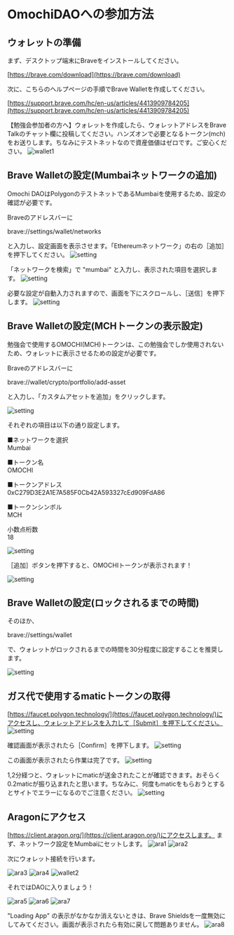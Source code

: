 # OmochiDAOへの参加方法

## ウォレットの準備 
まず、デスクトップ端末にBraveをインストールしてください。

[https://brave.com/download](https://brave.com/download)

次に、こちらのヘルプページの手順でBrave Walletを作成してください。

[https://support.brave.com/hc/en-us/articles/4413909784205](https://support.brave.com/hc/en-us/articles/4413909784205)

【勉強会参加者の方へ】ウォレットを作成したら、ウォレットアドレスをBrave Talkのチャット欄に投稿してください。ハンズオンで必要となるトークン(mch)をお送りします。ちなみにテストネットなので資産価値はゼロです。ご安心ください。
![wallet1](img/wallet_01.png)

## Brave Walletの設定(Mumbaiネットワークの追加)
Omochi DAOはPolygonのテストネットであるMumbaiを使用するため、設定の確認が必要です。

Braveのアドレスバーに

brave://settings/wallet/networks

と入力し、設定画面を表示させます。「Ethereumネットワーク」の右の［追加］を押下してください。
![setting](img/setting_02.png)

「ネットワークを検索」で "mumbai" と入力し、表示された項目を選択します。
![setting](img/setting_03.png)

必要な設定が自動入力されますので、画面を下にスクロールし、［送信］を押下します。
![setting](img/setting_04.png)

## Brave Walletの設定(MCHトークンの表示設定)
勉強会で使用するOMOCHI(MCH)トークンは、この勉強会でしか使用されないため、ウォレットに表示させるための設定が必要です。

Braveのアドレスバーに

brave://wallet/crypto/portfolio/add-asset

と入力し、「カスタムアセットを追加」をクリックします。

![setting](img/setting_06.png)

それぞれの項目は以下の通り設定します。

■ネットワークを選択  
Mumbai

■トークン名  
OMOCHI

■トークンアドレス  
0xC279D3E2A1E7A585F0Cb42A593327cEd909FdA86

■トークンシンボル  
MCH

小数点桁数  
18

![setting](img/setting_07.png)

［追加］ボタンを押下すると、OMOCHIトークンが表示されます！

![setting](img/setting_08.png)

## Brave Walletの設定(ロックされるまでの時間)

そのほか、

brave://settings/wallet

で、ウォレットがロックされるまでの時間を30分程度に設定することを推奨します。

![setting](img/setting_05.png)

## ガス代で使用するmaticトークンの取得
[https://faucet.polygon.technology/](https://faucet.polygon.technology/)にアクセスし、ウォレットアドレスを入力して［Submit］を押下してください。
![setting](img/gas_01.png)

確認画面が表示されたら［Confirm］を押下します。
![setting](img/gas_02.png)

この画面が表示されたら作業は完了です。
![setting](img/gas_03.png)

1,2分経つと、ウォレットにmaticが送金されたことが確認できます。おそらく0.2maticが振り込まれたと思います。ちなみに、何度もmaticをもらおうとするとサイトでエラーになるのでご注意ください。
![setting](img/gas_04.png)

## Aragonにアクセス

[https://client.aragon.org/](https://client.aragon.org/)にアクセスします。
まず、ネットワーク設定をMumbaiにセットします。
![ara1](img/aragon_01.png)
![ara2](img/aragon_02.png)

次にウォレット接続を行います。

![ara3](img/aragon_03.png)
![ara4](img/aragon_04.png)
![wallet2](img/wallet_02.png)

それではDAOに入りましょう！

![ara5](img/aragon_05.png)
![ara6](img/aragon_06.png)
![ara7](img/aragon_07.png)

"Loading App" の表示がなかなか消えないときは、Brave Shieldsを一度無効にしてみてください。画面が表示されたら有効に戻して問題ありません。
![ara8](img/aragon_08.png)